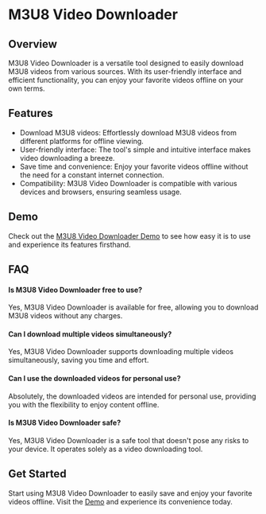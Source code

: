 # M3U8 Video Downloader

## Overview

M3U8 Video Downloader is a versatile tool designed to easily download M3U8 videos from various sources. With its user-friendly interface and efficient functionality, you can enjoy your favorite videos offline on your own terms.

## Features

- Download M3U8 videos: Effortlessly download M3U8 videos from different platforms for offline viewing.
- User-friendly interface: The tool's simple and intuitive interface makes video downloading a breeze.
- Save time and convenience: Enjoy your favorite videos offline without the need for a constant internet connection.
- Compatibility: M3U8 Video Downloader is compatible with various devices and browsers, ensuring seamless usage.

## Demo

Check out the [M3U8 Video Downloader Demo](https://imgpanda.com/m3u8-video-downloader/) to see how easy it is to use and experience its features firsthand.

## FAQ

#### Is M3U8 Video Downloader free to use?

Yes, M3U8 Video Downloader is available for free, allowing you to download M3U8 videos without any charges.

#### Can I download multiple videos simultaneously?

Yes, M3U8 Video Downloader supports downloading multiple videos simultaneously, saving you time and effort.

#### Can I use the downloaded videos for personal use?

Absolutely, the downloaded videos are intended for personal use, providing you with the flexibility to enjoy content offline.

#### Is M3U8 Video Downloader safe?

Yes, M3U8 Video Downloader is a safe tool that doesn't pose any risks to your device. It operates solely as a video downloading tool.

## Get Started

Start using M3U8 Video Downloader to easily save and enjoy your favorite videos offline. Visit the [Demo](https://imgpanda.com/m3u8-video-downloader/) and experience its convenience today.
